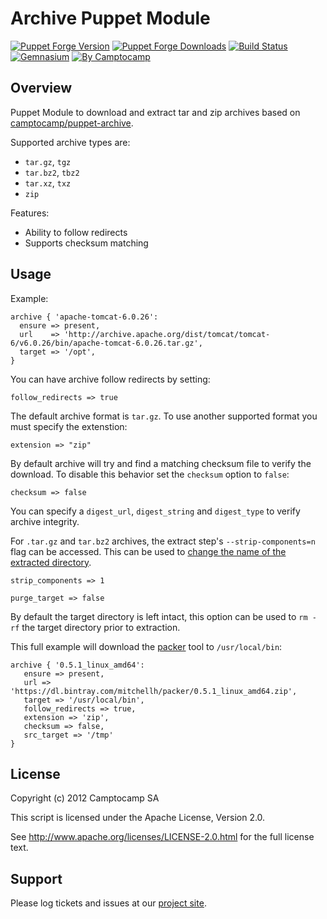 Archive Puppet Module
====================

[![Puppet Forge Version](http://img.shields.io/puppetforge/v/camptocamp/archive.svg)](https://forge.puppetlabs.com/camptocamp/archive)
[![Puppet Forge Downloads](http://img.shields.io/puppetforge/dt/camptocamp/archive.svg)](https://forge.puppetlabs.com/camptocamp/archive)
[![Build Status](https://img.shields.io/travis/camptocamp/puppet-archive/master.svg)](https://travis-ci.org/camptocamp/puppet-archive)
[![Gemnasium](https://img.shields.io/gemnasium/camptocamp/puppet-archive.svg)](https://gemnasium.com/camptocamp/puppet-archive)
[![By Camptocamp](https://img.shields.io/badge/by-camptocamp-fb7047.svg)](http://www.camptocamp.com)

Overview
--------

Puppet Module to download and extract tar and zip archives based on [camptocamp/puppet-archive](https://github.com/camptocamp/puppet-archive).

Supported archive types are:

- `tar.gz`, `tgz`
- `tar.bz2`, `tbz2`
- `tar.xz`, `txz`
- `zip`

Features:

- Ability to follow redirects
- Supports checksum matching

Usage
-----

Example:

    archive { 'apache-tomcat-6.0.26':
      ensure => present,
      url    => 'http://archive.apache.org/dist/tomcat/tomcat-6/v6.0.26/bin/apache-tomcat-6.0.26.tar.gz',
      target => '/opt',
    }

You can have archive follow redirects by setting:

```
follow_redirects => true
````

The default archive format is ```tar.gz```. To use another supported format you must specify the extenstion:

```
extension => "zip"
```

By default archive will try and find a matching checksum file to verify the download. To disable this behavior set the ```checksum``` option to ```false```:

```
checksum => false
```

You can specify a ```digest_url```, ```digest_string``` and ```digest_type``` to verify archive integrity.

For `.tar.gz` and `tar.bz2` archives, the extract step's `--strip-components=n` flag can be accessed. This can be used to [change the name of the extracted directory](http://unix.stackexchange.com/questions/11018/how-to-choose-directory-name-during-untarring).

```
strip_components => 1
```

```
purge_target => false
```

By default the target directory is left intact, this option can be used to `rm -rf` the target directory prior to extraction.

This full example will download the [packer](packer.io) tool to ```/usr/local/bin```:

```
archive { '0.5.1_linux_amd64':
   ensure => present,
   url => 'https://dl.bintray.com/mitchellh/packer/0.5.1_linux_amd64.zip',
   target => '/usr/local/bin',
   follow_redirects => true,
   extension => 'zip',
   checksum => false,
   src_target => '/tmp'
}
```

License
-------

Copyright (c) 2012 Camptocamp SA

This script is licensed under the Apache License, Version 2.0.

See http://www.apache.org/licenses/LICENSE-2.0.html for the full license text.


Support
-------

Please log tickets and issues at our [project site](https://github.com/camptocamp/puppet-archive/issues).
